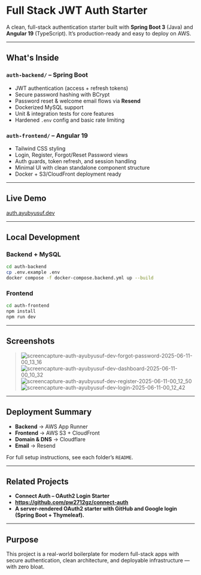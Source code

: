 # Full Stack JWT Auth Starter

A clean, full-stack authentication starter built with **Spring Boot 3** (Java) and **Angular 19** (TypeScript). It’s production-ready and easy to deploy on AWS.

---

## What's Inside

### `auth-backend/` – Spring Boot
- JWT authentication (access + refresh tokens)
- Secure password hashing with BCrypt
- Password reset & welcome email flows via **Resend**
- Dockerized MySQL support
- Unit & integration tests for core features
- Hardened `.env` config and basic rate limiting

### `auth-frontend/` – Angular 19
- Tailwind CSS styling
- Login, Register, Forgot/Reset Password views
- Auth guards, token refresh, and session handling
- Minimal UI with clean standalone component structure
- Docker + S3/CloudFront deployment ready

---

## Live Demo

[auth.ayubyusuf.dev](https://auth.ayubyusuf.dev)

---

## Local Development

### Backend + MySQL

```bash
cd auth-backend
cp .env.example .env
docker compose -f docker-compose.backend.yml up --build
```

### Frontend

```bash
cd auth-frontend
npm install
npm run dev
```

---

## Screenshots

> ![screencapture-auth-ayubyusuf-dev-forgot-password-2025-06-11-00_13_16](https://github.com/user-attachments/assets/0c342124-487d-49e6-aa7c-22b9e4085343)
>![screencapture-auth-ayubyusuf-dev-dashboard-2025-06-11-00_10_32](https://github.com/user-attachments/assets/12ceb242-f312-4ecc-aa61-85099725de72)
![screencapture-auth-ayubyusuf-dev-register-2025-06-11-00_12_50](https://github.com/user-attachments/assets/9f096293-74ca-43dc-81c9-1565c7a14de0)
![screencapture-auth-ayubyusuf-dev-login-2025-06-11-00_12_42](https://github.com/user-attachments/assets/c00f2ecc-c1f1-4095-a75c-1c9c2c89c0fa)


---

## Deployment Summary

- **Backend** → AWS App Runner  
- **Frontend** → AWS S3 + CloudFront  
- **Domain & DNS** → Cloudflare  
- **Email** → Resend

For full setup instructions, see each folder’s `README`.

---

## Related Projects
- **Connect Auth – OAuth2 Login Starter**
- **https://github.com/pw2712gz/connect-auth**
- **A server-rendered OAuth2 starter with GitHub and Google login (Spring Boot + Thymeleaf).**

---

## Purpose

This project is a real-world boilerplate for modern full-stack apps with secure authentication, clean architecture, and deployable infrastructure — with zero bloat.

